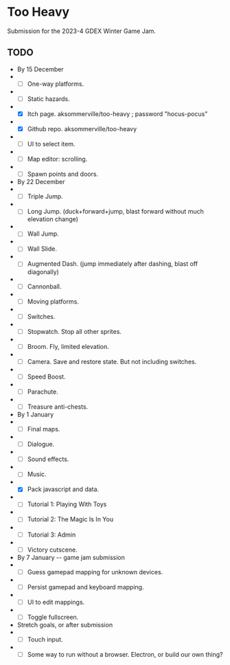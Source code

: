 # Too Heavy

Submission for the 2023-4 GDEX Winter Game Jam.

## TODO

- By 15 December
- - [ ] One-way platforms.
- - [ ] Static hazards.
- - [x] Itch page. aksommerville/too-heavy ; password "hocus-pocus"
- - [x] Github repo. aksommerville/too-heavy
- - [ ] UI to select item.
- - [ ] Map editor: scrolling.
- - [ ] Spawn points and doors.
- By 22 December
- - [ ] Triple Jump.
- - [ ] Long Jump. (duck+forward+jump, blast forward without much elevation change)
- - [ ] Wall Jump.
- - [ ] Wall Slide.
- - [ ] Augmented Dash. (jump immediately after dashing, blast off diagonally)
- - [ ] Cannonball.
- - [ ] Moving platforms.
- - [ ] Switches.
- - [ ] Stopwatch. Stop all other sprites.
- - [ ] Broom. Fly, limited elevation.
- - [ ] Camera. Save and restore state. But not including switches.
- - [ ] Speed Boost.
- - [ ] Parachute.
- - [ ] Treasure anti-chests.
- By 1 January
- - [ ] Final maps.
- - [ ] Dialogue.
- - [ ] Sound effects.
- - [ ] Music.
- - [x] Pack javascript and data.
- - [ ] Tutorial 1: Playing With Toys
- - [ ] Tutorial 2: The Magic Is In You
- - [ ] Tutorial 3: Admin
- - [ ] Victory cutscene.
- By 7 January -- game jam submission
- - [ ] Guess gamepad mapping for unknown devices.
- - [ ] Persist gamepad and keyboard mapping.
- - [ ] UI to edit mappings.
- - [ ] Toggle fullscreen.
- Stretch goals, or after submission
- - [ ] Touch input.
- - [ ] Some way to run without a browser. Electron, or build our own thing?
